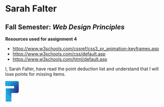 # Sarah Falter

## Fall Semester: *Web Design Principles*



**Resources used for assignment 4**

* https://www.w3schools.com/cssref/css3_pr_animation-keyframes.asp
* https://www.w3schools.com/css/default.asp
* https://www.w3schools.com/html/default.asp


I, Sarah Falter, have read the point deduction list and understand that I will lose points for missing items.

![image](images/favicon.png)
